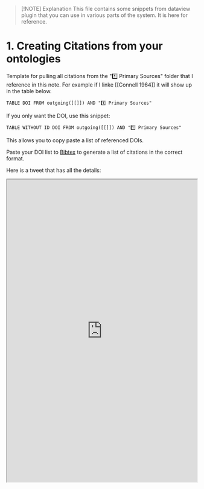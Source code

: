 
> [!NOTE] Explanation
> This file contains some snippets from dataview plugin that you can use in various parts of the system. It is here for reference. 


# 1. Creating Citations from your ontologies

Template for pulling all citations from the "1️⃣ Primary Sources" folder that I reference in this note. For example if I linke [[Connell 1964]] it will show up in the table below. 

```dataview
TABLE DOI FROM outgoing([[]]) AND "1️⃣ Primary Sources"
```
If you only want the DOI, use this snippet:

```dataview
TABLE WITHOUT ID DOI FROM outgoing([[]]) AND "1️⃣ Primary Sources"
```
This allows you to copy paste a list of referenced DOIs. 

Paste your DOI list to [Bibtex](https://www.bibtex.com/c/doi-to-bibtex-converter/)  to generate a list of citations in the correct format. 

Here is a tweet that has all the details: 
<iframe src="https://twitter.com/Artifexx/status/1603976132306796544" height="800" width="100%"/>


